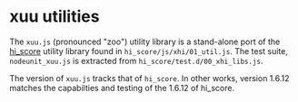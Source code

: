 # xuu utilities

The `xuu.js` (pronounced "zoo") utility library is a stand-alone port of
the [hi\_score][_01] utility library found in `hi_score/js/xhi/01_util.js`.
The test suite, `nodeunit_xuu.js` is extracted from
`hi_score/test.d/00_xhi_libs.js`.

The version of `xuu.js` tracks that of `hi_score`.  In other works, version
1.6.12 matches the capabilties and testing of the 1.6.12 of hi\_score.

[_01]:https://github.com/mmikowski/hi_score
